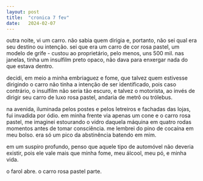 ```yaml
---
layout: post
title:  "cronica 7 fev"
date:   2024-02-07
---
```


outra noite, vi um carro. não sabia quem dirigia e, portanto, não sei qual era seu destino ou intenção. sei que era um carro de cor rosa pastel, um modelo de grife - custou ao proprietário, pelo menos, uns 500 mil. nas janelas, tinha um insulfilm preto opaco, não dava para enxergar nada do que estava dentro.

decidi, em meio a minha embriaguez e fome, que talvez quem estivesse dirigindo o carro não tinha a intenção de ser identificado, pois caso contrário, o insulfilm não seria tão escuro, e talvez o motorista, ao invés de dirigir seu carro de luxo rosa pastel, andaria de metrô ou trólebus.

na avenida, iluminada pelos postes e pelos letreiros e fachadas das lojas, fui invadida por ódio. em minha frente via apenas um cone e o carro rosa pastel, me imaginei estourando o vidro daquela máquina em quatro rodas momentos antes de tomar consciência. me lembrei do pino de cocaína em meu bolso. era só um pico da abstinência batendo em mim.

em um suspiro profundo, penso que aquele tipo de automóvel não deveria existir, pois ele vale mais que minha fome, meu álcool, meu pó, e minha vida.

o farol abre. o carro rosa pastel parte.